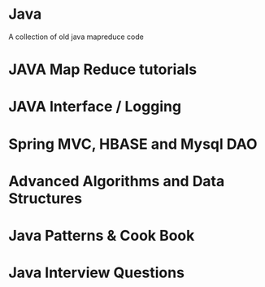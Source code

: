 # Java
A collection of old java mapreduce code

# JAVA Map Reduce tutorials
# JAVA Interface / Logging
# Spring MVC, HBASE and Mysql DAO
# Advanced Algorithms and Data Structures
# Java Patterns & Cook Book 
# Java Interview Questions
